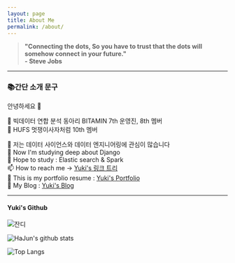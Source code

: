 ```yaml
---
layout: page
title: About Me
permalink: /about/
---
```


>**"Connecting the dots, So you have to trust that the dots will somehow connect in your future." 
<br>- Steve Jobs**

----

<div style="text-align: left"><h3>📚간단 소개 문구</h3></div>

안녕하세요 👋 <br>

👀 빅데이터 연합 분석 동아리 BITAMIN 7th 운영진, 8th 멤버 <br>
👀 HUFS 멋쟁이사자처럼 10th 멤버

👀 저는 데이터 사이언스와 데이터 엔지니어링에 관심이 많습니다 <br>
🌱 Now I'm studying deep about Django <br> 
🌱 Hope to study : Elastic search & Spark <br>
📫 How to reach me -> [Yuki's 링크 트리](https://linktr.ee/yookie1209) <br>
👀 This is my portfolio resume : [Yuki's Portfolio](https://innovative-tortoise-rec-django.notion.site/554998db07aa4dee88964118770706c3) <br>
👀 My Blog : [Yuki's Blog](https://hajunyoo.github.io/Blog/)

-----
<h4>Yuki's Github</h4>

![잔디](https://ghchart.rshah.org/HaJunYoo "https://github.com/HaJunYoo")

![HaJun's github stats](https://github-readme-stats.vercel.app/api?username=HaJunYoo&show_icons=true&theme=tokyonight)

![Top Langs](https://github-readme-stats.vercel.app/api/top-langs/?username=HaJunYoo&layout=compact&theme=tokyonight)



